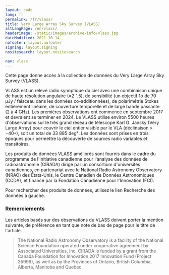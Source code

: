 ```yaml
---
layout: cadc
lang: fr
permalink: /fr/vlass/
title: Very Large Array Sky Survey (VLASS)
altLangPage: /en/vlass/
headerimage: /static/images/archive-info/vlass.jpg
dateModified: 2021-10-14
nofooter: layout.nofooter
signing: layout.signing
nositesearch: layout.nositesearch

nav: vlass
---
```


<p>
  Cette page donne accès à la collection de données du Very Large Array Sky Survey (VLASS).
</p>

<p>
  VLASS est un relevé radio synoptique du ciel  avec une combinaison unique de haute résolution
  angulaire (≈2 ".5), de sensibilité (un objectif 1σ de 70 µJy / faisceau dans les données co-additionnées),
  de polarimétrie Stokes entièrement linéaire, de couverture temporelle et de large
  bande passante (2 à 4 GHz). Les premières observations ont commencé en septembre 2017 et devraient
  se terminer en 2024. Le VLASS utilise environ 5500 heures d'observations sur le très grand réseau
  de télescope Karl G. Jansky (Very Large Array) pour couvrir
  le ciel entier visible par le VLA (déclinaison &gt; −40◦), soit un total de 33 885 deg². Les données
  sont prises en trois époques pour permettre la découverte de sources radio variables et transitoires.
</p>
<p>
  Les produits de données VLASS améliorés sont fournis dans le cadre du programme de
  l'Initiative canadienne pour l'analyse des données de radioastronomie (CIRADA) dirigé
  par un consortium d'universités canadiennes, en partenariat avec le National Radio Astronomy Observatory (NRAO)
  des États-Unis, le Centre Canadien de Données Astronomiques (CCDA),
  et financé par la Fondation Canadienne pour l'Innovation (FCI).
</p>
<p>
Pour rechercher des produits de données, utilisez le lien Recherche des données à gauche.
</p>

<div class="about_text">
  <h3>Remerciements</h3> 

  <p>
    Les articles basés sur des observations du VLASS doivent porter la mention suivante,
    de préférence en tant que note de bas de page pour le titre de l'article.
  </p>

  <blockquote>
    The National Radio Astronomy Observatory is a facility of the National Science Foundation
    operated under cooperative agreement by Associated Universities, Inc. CIRADA is funded by a
    grant from the Canada Foundation for Innovation 2017 Innovation Fund (Project 35999),
    as well as by the Provinces of Ontario, British Columbia, Alberta, Manitoba and Quebec.
  </blockquote>

</div>
